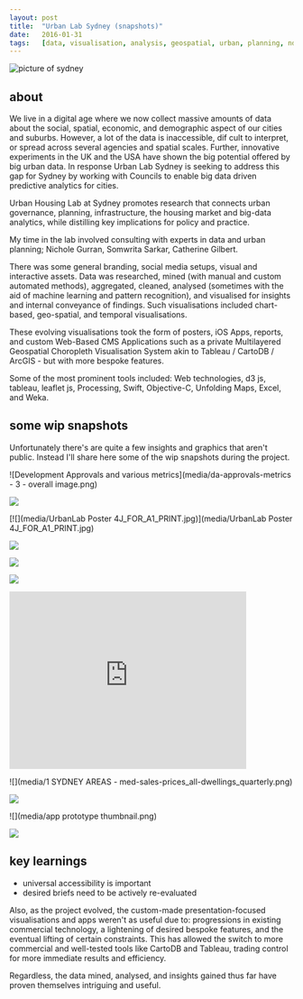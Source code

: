 ```yaml
---
layout:	post
title:	"Urban Lab Sydney (snapshots)"
date:	2016-01-31
tags:	[data, visualisation, analysis, geospatial, urban, planning, nda]
---
```


![picture of sydney](media/sydney_img11.jpg)

## about

We live in a digital age where we now collect massive amounts of data about the social, spatial, economic, and demographic aspect of our cities and suburbs. However, a lot of the data is inaccessible, dif cult to interpret, or spread across several agencies and spatial scales. Further, innovative experiments in the UK and the USA have shown the big potential offered by big urban data. In response Urban Lab Sydney is seeking to address this gap for Sydney by working with Councils to enable big data driven predictive analytics for cities.

Urban Housing Lab at Sydney promotes research that connects urban governance, planning, infrastructure, the housing market and big-data analytics, while distilling key implications for policy and practice.

My time in the lab involved consulting with experts in data and urban planning; Nichole Gurran, Somwrita Sarkar, Catherine Gilbert.

There was some general branding, social media setups, visual and interactive assets. Data was researched, mined (with manual and custom automated methods), aggregated, cleaned, analysed (sometimes with the aid of machine learning and pattern recognition), and visualised for insights and internal conveyance of findings. Such visualisations included chart-based, geo-spatial, and temporal visualisations. 

These evolving visualisations took the form of posters, iOS Apps, reports, and custom Web-Based CMS Applications such as a private Multilayered Geospatial Choropleth Visualisation System akin to Tableau / CartoDB / ArcGIS - but with more bespoke features.

Some of the most prominent tools included: Web technologies, d3 js, tableau, leaflet js, Processing, Swift, Objective-C, Unfolding Maps, Excel, and Weka. 

## some wip snapshots

Unfortunately there's are quite a few insights and graphics that aren't public. Instead I'll share here some of the wip snapshots during the project.

![Development Approvals and various metrics](media/da-approvals-metrics - 3 - overall image.png)

![](media/sydney_price_ios_3d.JPG)

[![](media/UrbanLab Poster 4J_FOR_A1_PRINT.jpg)](media/UrbanLab Poster 4J_FOR_A1_PRINT.jpg)

![](media/median-sales-nsw-area.jpg)

![](media/small_multiples.jpg)

![](media/screen_multiple_ver.png)

<iframe width="420" height="315" src="https://www.youtube.com/embed/FY_xt1VQquA?autoplay=1&loop=1&playlist=FY_xt1VQquA" frameborder="0" allowfullscreen></iframe>

![](media/1 SYDNEY AREAS - med-sales-prices_all-dwellings_quarterly.png)

![](media/app_prototype_early.png)

![](media/app prototype thumbnail.png)

![](media/urban-lab-design-documentation-v1.2.png)



## key learnings

- universal accessibility is important
- desired briefs need to be actively re-evaluated

Also, as the project evolved, the custom-made presentation-focused visualisations and apps weren't as useful due to: progressions in existing commercial technology, a lightening of desired bespoke features, and the eventual lifting of certain constraints. This has allowed the switch to more commercial and well-tested tools like CartoDB and Tableau, trading control for more immediate results and efficiency.

Regardless, the data mined, analysed, and insights gained thus far have proven themselves intriguing and useful.



